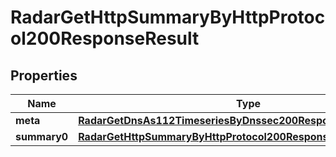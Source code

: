 

# RadarGetHttpSummaryByHttpProtocol200ResponseResult


## Properties

| Name | Type | Description | Notes |
|------------ | ------------- | ------------- | -------------|
|**meta** | [**RadarGetDnsAs112TimeseriesByDnssec200ResponseResultMeta**](RadarGetDnsAs112TimeseriesByDnssec200ResponseResultMeta.md) |  |  |
|**summary0** | [**RadarGetHttpSummaryByHttpProtocol200ResponseResultSummary0**](RadarGetHttpSummaryByHttpProtocol200ResponseResultSummary0.md) |  |  |



